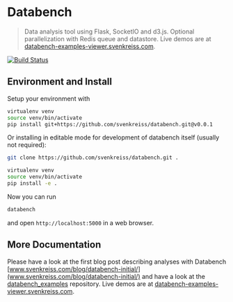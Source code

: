 # Databench

> Data analysis tool using Flask, SocketIO and d3.js. Optional parallelization with Redis queue and datastore. Live demos are at [databench-examples-viewer.svenkreiss.com](http://databench-examples-viewer.svenkreiss.com).

[![Build Status](https://travis-ci.org/svenkreiss/databench.png?branch=master)](https://travis-ci.org/svenkreiss/databench)


## Environment and Install

Setup your environment with

```bash
virtualenv venv
source venv/bin/activate
pip install git+https://github.com/svenkreiss/databench.git@v0.0.1
```

Or installing in editable mode for development of databench itself (usually not required):

```bash
git clone https://github.com/svenkreiss/databench.git .

virtualenv venv
source venv/bin/activate
pip install -e .
```

Now you can run
```python
databench
```
and open `http://localhost:5000` in a web browser.


## More Documentation

Please have a look at the first blog post describing analyses with Databench [www.svenkreiss.com/blog/databench-initial/](www.svenkreiss.com/blog/databench-initial/) and have a look at the [databench_examples](https://github.com/svenkreiss/databench_examples) repository. Live demos are at [databench-examples-viewer.svenkreiss.com](http://databench-examples-viewer.svenkreiss.com).
